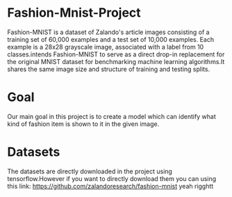 # Fashion-Mnist-Project
Fashion-MNIST is a dataset of Zalando's article images consisting of a training set of 60,000 examples and a test set of 10,000 examples.
Each example is a 28x28 grayscale image, associated with a label from 10 classes.intends Fashion-MNIST to serve as a direct drop-in replacement for the original MNIST dataset for 
benchmarking machine learning algorithms.It shares the same image size and structure of training and testing splits.
# Goal
Our main goal in this project is to create a model which can identify what kind of fashion item is shown to it in the given image. 
# Datasets
The datasets are directly downloaded in the project using tensorflow.However if you want to directly download them you can using this link: https://github.com/zalandoresearch/fashion-mnist
yeah rigghtt
